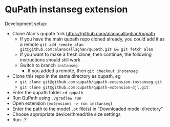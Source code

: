 # QuPath instanseg extension

Development setup:

- Clone Alan's qupath fork https://github.com/alanocallaghan/qupath
  - If you have the main qupath repo cloned already, you could add it as a remote `git add remote alan git@github.com:alanocallaghan/qupath.git && git fetch alan`
  - If you want to make a fresh clone, then continue, the following instructions should still work
  - Switch to branch `instanseg`
    - If you added a remote, then `git checkout instanseg`
- Clone this repo in the same directory as qupath, eg
  - `git clone git@github.com:qupath/qupath-extension-instanseg.git`
  - `git clone git@github.com:qupath/qupath-extension-djl.git`
- Enter the qupath folder `cd qupath`
- Run QuPath using `./gradlew run`
- Open extension (`extensions -> run instanseg`)
- Enter the path to the model `.pt` file(s) in "Downloaded model directory"
- Choose appropriate device/thread/tile size settings
- Run...?
